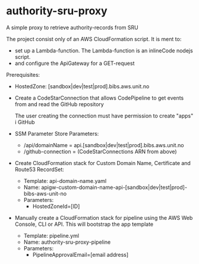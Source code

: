 # authority-sru-proxy
A simple proxy to retrieve authority-records from SRU

The project consist only of an AWS CloudFormation script. It is ment to:
* set up a Lambda-function. The Lambda-function is an inlineCode nodejs script.
* and configure the ApiGateway for a GET-request

Prerequisites:
* HostedZone: [sandbox|dev|test|prod].bibs.aws.unit.no
* Create a CodeStarConnection that allows CodePipeline to get events from and read the GitHub repository

  The user creating the connection must have permission to create "apps" i GitHub
* SSM Parameter Store Parameters:
  * /api/domainName = api.[sandbox|dev|test|prod].bibs.aws.unit.no
  * /github-connection = (CodeStarConnections ARN from above)
* Create CloudFormation stack for Custom Domain Name, Certificate and Route53 RecordSet:
  * Template: api-domain-name.yaml
  * Name: apigw-custom-domain-name-api-[sandbox|dev|test|prod]-bibs-aws-unit-no
  * Parameters:
    * HostedZoneId=[ID]
* Manually create a CloudFormation stack for pipeline using the AWS Web Console, CLI or API. This will bootstrap the app template
  * Template: pipeline.yml
  * Name: authority-sru-proxy-pipeline
  * Parameters:
    * PipelineApprovalEmail=[email address]
